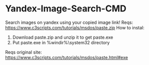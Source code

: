 # Yandex-Image-Search-CMD
Search images on yandex using your copied image link!
Reqs: https://www.c3scripts.com/tutorials/msdos/paste.zip
How to instal:
1. Download paste.zip and unzip it to get paste.exe
2. Put paste.exe in %windir%\system32 directory

Reqs original site: https://www.c3scripts.com/tutorials/msdos/paste.html#exe

